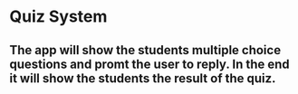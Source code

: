 # Quiz System

## The app will show the students multiple choice questions and promt the user to reply. In the end it will show the students the result of the quiz.
